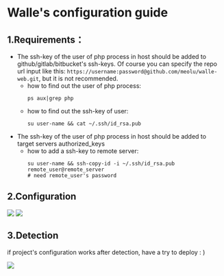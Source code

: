 Walle's configuration guide
==========================

1.Requirements：
--------------

* The ssh-key of the user of php process in host should be added to github/gitlab/bitbucket's ssh-keys. Of course you can specify the repo url input like this: `https://username:password@github.com/meolu/walle-web.git`, but it is not recommended.
    * how to find out the user of php process:
        ```shell
        ps aux|grep php
        ```
    * how to find out the ssh-key of user:
        ```shell
        su user-name && cat ~/.ssh/id_rsa.pub
        ```
* The ssh-key of the user of php process in host should be added to target servers authorized_keys
    * how to add a ssh-key to remote server:
        ```shell
        su user-name && ssh-copy-id -i ~/.ssh/id_rsa.pub remote_user@remote_server
        # need remote_user's password
        ```

2.Configuration
---------------

![](https://github.com/meolu/walle-web/blob/master/screenshots/base-git.jpg)
![](https://github.com/meolu/walle-web/blob/master/screenshots/task.jpg)

3.Detection
-----------

if project's configuration works after detection, have a try to deploy : )

![](https://github.com/meolu/walle-web/blob/master/screenshots/detection.png)
